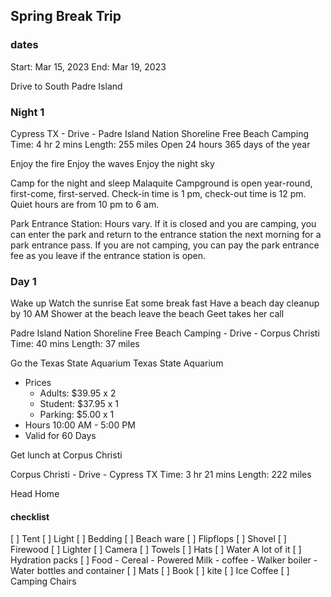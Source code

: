 ## Spring Break Trip

### dates

Start:  Mar 15, 2023
End: Mar 19, 2023

Drive to South Padre Island


### Night 1

Cypress TX - Drive - Padre Island Nation Shoreline Free Beach Camping
Time: 4 hr 2 mins
Length: 255 miles 
Open 24 hours 365 days of the year

Enjoy the fire
Enjoy the waves
Enjoy the night sky

Camp for the night and sleep
Malaquite Campground is open year-round, first-come, first-served. Check-in time is 1 pm, check-out time is 12 pm. Quiet hours are from 10 pm to 6 am.

Park Entrance Station: Hours vary. If it is closed and you are camping, you can enter the park and return to the entrance station the next morning for a park entrance pass. If you are not camping, you can pay the park entrance fee as you leave if the entrance station is open.


### Day 1

Wake up
Watch the sunrise
Eat some break fast
Have a beach day
cleanup by 10 AM
Shower at the beach
leave the beach
Geet takes her call

Padre Island Nation Shoreline Free Beach Camping - Drive - Corpus Christi
Time: 40 mins
Length: 37 miles

Go the Texas State Aquarium
Texas State Aquarium
- Prices
    - Adults:   $39.95 x 2
    - Student:  $37.95 x 1
    - Parking:  $5.00  x 1
- Hours
    10:00 AM - 5:00 PM
- Valid for 60 Days

Get lunch at Corpus Christi

Corpus Christi - Drive - Cypress TX
Time: 3 hr 21 mins
Length: 222 miles

Head Home

#### checklist
[ ] Tent
[ ] Light
[ ] Bedding
[ ] Beach ware
[ ] Flipflops
[ ] Shovel
[ ] Firewood
[ ] Lighter
[ ] Camera
[ ] Towels
[ ] Hats
[ ] Water A lot of it
[ ] Hydration packs
[ ] Food
    - Cereal
    - Powered Milk
    - coffee
    - Walker boiler
    - Water bottles and container
[ ] Mats
[ ] Book 
[ ] kite
[ ] Ice Coffee
[ ] Camping Chairs
